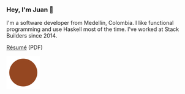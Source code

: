 ### Hey, I'm Juan 👋

I'm a software developer from Medellín, Colombia. I like functional
programming and use Haskell most of the time. I've worked at Stack
Builders since 2014.

[Résumé](https://assets.jpvillaisaza.com/resume.pdf) (PDF)

![](jpvillaisaza.svg)
